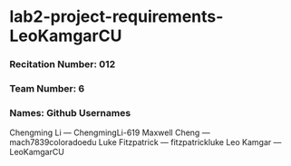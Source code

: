 # lab2-project-requirements-LeoKamgarCU

### Recitation Number: 012
### Team Number: 6

### Names: Github Usernames
Chengming Li — ChengmingLi-619
Maxwell Cheng — mach7839coloradoedu
Luke Fitzpatrick — fitzpatrickluke
Leo Kamgar — LeoKamgarCU
